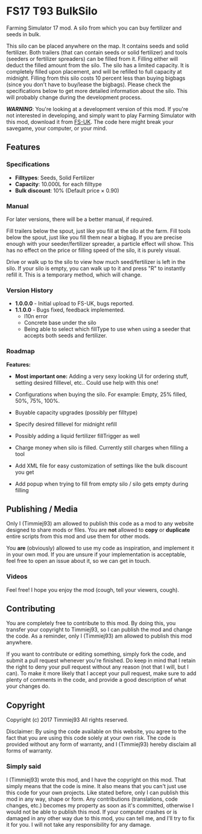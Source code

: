 # FS17 T93 BulkSilo
Farming Simulator 17 mod. A silo from which you can buy fertilizer and seeds in bulk.

This silo can be placed anywhere on the map. It contains seeds and solid fertilizer. Both trailers (that can contain seeds or solid fertilizer) and tools (seeders or fertilizer spreaders) can be filled from it. Filling either will deduct the filled amount from the silo. The silo has a limited capacity. It is completely filled upon placement, and will be refilled to full capacity at midnight. Filling from this silo costs 10 percent less than buying bigbags (since you don't have to buy/lease the bigbags). Please check the specifications below to get more detailed information about the silo. This will probably change during the development process.

***WARNING***: You're looking at a development version of this mod. If you're not interested in developing, and simply want to play Farming Simulator with this mod, download it from [FS-UK](https://www.fs-uk.com/fs-mods/view/38647/Bulk-Silo-mod-for-fs-17). The code here might break your savegame, your computer, or your mind. 


## Features
### Specifications
- **Filltypes**: Seeds, Solid Fertilizer
- **Capacity**: 10.000L for each filltype
- **Bulk discount**: 10% (Default price × 0.90)

### Manual
For later versions, there will be a better manual, if required.

Fill trailers below the spout, just like you fill at the silo at the farm.
Fill tools below the spout, just like you fill them near a bigbag. If you are precise enough with your seeder/fertilizer spreader, a particle effect will show. This has no effect on the price or filling speed of the silo, it is purely visual.

Drive or walk up to the silo to view how much seed/fertilizer is left in the silo. If your silo is empty, you can walk up to it and press "R" to instantly refill it. This is a temporary method, which will change.


### Version History
- **1.0.0.0** - Initial upload to FS-UK, bugs reported.
- **1.1.0.0** - Bugs fixed, feedback implemented.
    - l10n error
    - Concrete base under the silo
    - Being able to select which fillType to use when using a seeder that accepts both seeds and fertilizer.

### Roadmap
**Features:**
- **Most important one:** Adding a very sexy looking UI for ordering stuff, setting desired filllevel, etc.. Could use help with this one!

- Configurations when buying the silo. For example: Empty, 25% filled, 50%, 75%, 100%.
- Buyable capacity upgrades (possibly per filltype)
- Specify desired filllevel for midnight refill
- Possibly adding a liquid fertilizer fillTrigger as well
- Charge money when silo is filled. Currently still charges when filling a tool
- Add XML file for easy customization of settings like the bulk discount you get
- Add popup when trying to fill from empty silo / silo gets empty during filling



## Publishing / Media
Only I (Timmiej93) am allowed to publish this code as a mod to any website designed to share mods or files. You are **not** allowed to **copy** or **duplicate** entire scripts from this mod and use them for other mods.

You **are** (obviously) allowed to use my code as inspiration, and implement it in your own mod. If you are unsure if your implementation is acceptable, feel free to open an issue about it, so we can get in touch.

### Videos
Feel free! I hope you enjoy the mod (cough, tell your viewers, cough).



## Contributing
You are completely free to contribute to this mod. By doing this, you transfer your copyright to Timmiej93, so I can publish the mod and change the code. As a reminder, only I (Timmiej93) am allowed to publish this mod anywhere.

If you want to contribute or editing something, simply fork the code, and submit a pull request whenever you're finished. Do keep in mind that I retain the right to deny your pull request without any reason (not that I will, but I can). To make it more likely that I accept your pull request, make sure to add plenty of comments in the code, and provide a good description of what your changes do.



## Copyright
Copyright (c) 2017 Timmiej93 All rights reserved.

Disclaimer: By using the code available on this website, you agree to the fact that you are using this code solely at your own risk. The code is provided without any form of warranty, and I (Timmiej93) hereby disclaim all forms of warranty.

### Simply said
I (Timmiej93) wrote this mod, and I have the copyright on this mod. That simply means that the code is mine. It also means that you can't just use this code for your own projects. Like stated before, only I can publish this mod in any way, shape or form. Any contributions (translations, code changes, etc.) becomes my property as soon as it's committed, otherwise I would not be able to publish this mod. If your computer crashes or is damaged in any other way due to this mod, you can tell me, and I'll try to fix it for you. I will not take any responsibility for any damage.
